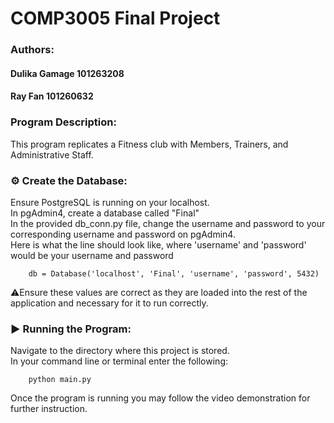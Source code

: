 # COMP3005 Final Project
### Authors: 
#### Dulika Gamage 101263208
#### Ray Fan 101260632
### Program Description:   
This program replicates a Fitness club with Members, Trainers, and Administrative Staff.     
### ⚙️ Create the Database:  
Ensure PostgreSQL is running on your localhost.    
In pgAdmin4, create a database called "Final"   
In the provided db_conn.py file, change the username and password to your corresponding username and password on pgAdmin4.  
Here is what the line should look like, where 'username' and 'password' would be your username and password  

        db = Database('localhost', 'Final', 'username', 'password', 5432)

⚠️Ensure these values are correct as they are loaded into the rest of the application and necessary for it to run correctly.  

### ▶️ Running the Program:
Navigate to the directory where this project is stored.  
In your command line or terminal enter the following:  

        python main.py  
        
Once the program is running you may follow the video demonstration for further instruction.  


